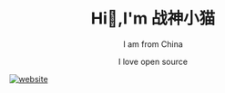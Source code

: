 <div align="center">

# Hi👋,I'm 战神小猫

I am from China

I love open source

</div>

[![website](https://img.shields.io/badge/web-site-%23f2e6ce?style=flat-square)](https://xiaomao.cloudns.org)
